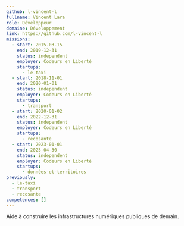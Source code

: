 ```yaml
---
github: l-vincent-l
fullname: Vincent Lara
role: Développeur
domaine: Développement
link: https://github.com/l-vincent-l
missions:
  - start: 2015-03-15
    end: 2019-12-31
    status: independent
    employer: Codeurs en Liberté
    startups:
      - le-taxi
  - start: 2018-11-01
    end: 2020-01-01
    status: independent
    employer: Codeurs en Liberté
    startups:
      - transport
  - start: 2020-01-02
    end: 2022-12-31
    status: independent
    employer: Codeurs en Liberté
    startups:
      - recosante
  - start: 2023-01-01
    end: 2025-04-30
    status: independent
    employer: Codeurs en Liberté
    startups:
      - données-et-territoires
previously:
  - le-taxi
  - transport
  - recosante
competences: []
---
```

Aide à construire les infrastructures numériques publiques de demain.
